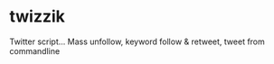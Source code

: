 twizzik
=======

Twitter script... Mass unfollow, keyword follow &amp; retweet, tweet from commandline